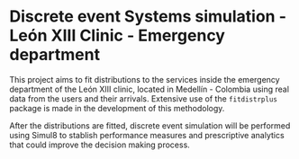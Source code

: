 # Discrete event Systems simulation - León XIII Clinic - Emergency department

This project aims to fit distributions to the services inside the emergency department of the León XIII clinic, located in Medellín - Colombia using real data from the users and their arrivals. Extensive use of the `fitdistrplus` package is made in the development of this methodology.

After the distributions are fitted, discrete event simulation will be performed using Simul8 to stablish performance measures and prescriptive analytics that could improve the decision making process. 
